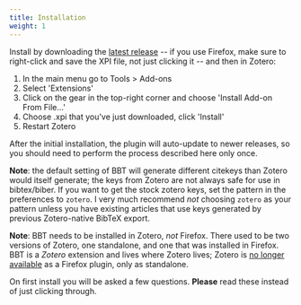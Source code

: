 ```yaml
---
title: Installation
weight: 1
---
```


Install by downloading the [latest release](https://github.com/retorquere/zotero-better-bibtex/releases/latest) -- if you use Firefox, make sure to right-click and save the XPI file, not just clicking it -- and then in Zotero:

1. In the main menu go to Tools > Add-ons
2. Select 'Extensions'
3. Click on the gear in the top-right corner and choose 'Install Add-on From File...'
4. Choose .xpi that you've just downloaded, click 'Install'
5. Restart Zotero

After the initial installation, the plugin will auto-update to newer releases, so you should need to perform the process described here only once. 

**Note**: the default setting of BBT will generate different citekeys than Zotero would itself generate; the keys from Zotero are not always safe for use in bibtex/biber. If you want to get the stock zotero keys, set the pattern in the preferences to `zotero`. I very much recommend *not* choosing `zotero` as your pattern unless you have existing articles that use keys generated by previous Zotero-native BibTeX export.

**Note**: BBT needs to be installed in Zotero, *not* Firefox. There used to be two versions of Zotero, one standalone, and one that was installed in Firefox. BBT is a *Zotero* extension and lives where Zotero lives; Zotero is [no longer available](https://www.zotero.org/blog/zotero-5-and-firefox-faq/) as a Firefox plugin, only as standalone.

On first install you will be asked a few questions. **Please** read these instead of just clicking through.

